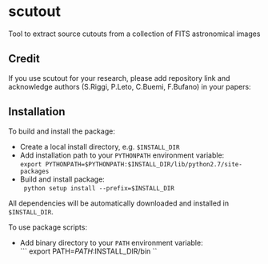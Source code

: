 # scutout
Tool to extract source cutouts from a collection of FITS astronomical images

## **Credit**
If you use scutout for your research, please add repository link and acknowledge authors (S.Riggi, P.Leto, C.Buemi, F.Bufano) in your papers:

## **Installation**  

To build and install the package:    

* Create a local install directory, e.g. ```$INSTALL_DIR```
* Add installation path to your ```PYTHONPATH``` environment variable:   
  ``` export PYTHONPATH=$PYTHONPATH:$INSTALL_DIR/lib/python2.7/site-packages ```
* Build and install package:   
  ``` python setup install --prefix=$INSTALL_DIR```   

All dependencies will be automatically downloaded and installed in ```$INSTALL_DIR```.   
     
To use package scripts:

* Add binary directory to your ```PATH``` environment variable:   
  ``` export PATH=$PATH:$INSTALL_DIR/bin ``
